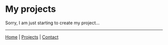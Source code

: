 # My projects

Sorry, I am just starting to create my project...

---

[Home](index) |
[Projects]() |
[Contact](contact)
